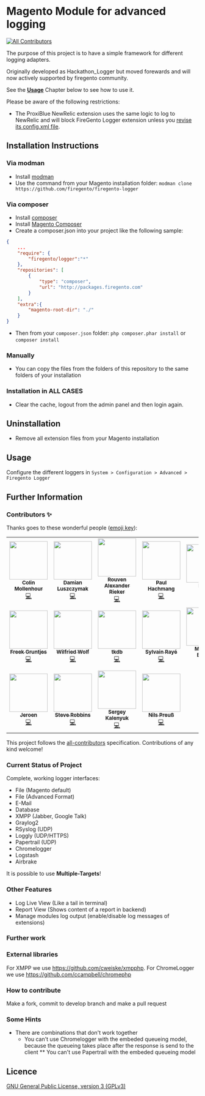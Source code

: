 # Magento Module for advanced logging
<!-- ALL-CONTRIBUTORS-BADGE:START - Do not remove or modify this section -->
[![All Contributors](https://img.shields.io/badge/all_contributors-18-orange.svg?style=flat-square)](#contributors-)
<!-- ALL-CONTRIBUTORS-BADGE:END -->

The purpose of this project is to have a simple framework for different logging adapters.

Originally developed as Hackathon_Logger but moved forewards and will now actively supported by
firegento community.

See the [**Usage**](#usage) Chapter below to see how to use it.

Please be aware of the following restrictions:

* The ProxiBlue NewRelic extension uses the same logic to log to NewRelic and will block
  FireGento Logger extension unless you [revise its config.xml file](https://github.com/ProxiBlue/NewRelic#compatibility-with-firegento-logger).

Installation Instructions
-------------------------

### Via modman

- Install [modman](https://github.com/colinmollenhour/modman)
- Use the command from your Magento installation folder: `modman clone https://github.com/firegento/firegento-logger`

### Via composer
- Install [composer](http://getcomposer.org/download/)
- Install [Magento Composer](https://github.com/magento-hackathon/magento-composer-installer)
- Create a composer.json into your project like the following sample:

```json
{
    ...
    "require": {
        "firegento/logger":"*"
    },
    "repositories": [
	    {
            "type": "composer",
            "url": "http://packages.firegento.com"
        }
    ],
    "extra":{
        "magento-root-dir": "./"
    }
}
```

- Then from your `composer.json` folder: `php composer.phar install` or `composer install`

### Manually
- You can copy the files from the folders of this repository to the same folders of your installation


### Installation in ALL CASES
* Clear the cache, logout from the admin panel and then login again.

Uninstallation
--------------
* Remove all extension files from your Magento installation

## Usage

Configure the different loggers in `System > Configuration > Advanced > Firegento Logger`


## Further Information

### Contributors ✨

Thanks goes to these wonderful people ([emoji key](https://allcontributors.org/docs/en/emoji-key)):

<!-- ALL-CONTRIBUTORS-LIST:START - Do not remove or modify this section -->
<!-- prettier-ignore-start -->
<!-- markdownlint-disable -->
<table>
  <tr>
    <td align="center"><a href="http://colin.mollenhour.com/"><img src="https://avatars3.githubusercontent.com/u/38738?v=4" width="100px;" alt=""/><br /><sub><b>Colin Mollenhour</b></sub></a><br /><a href="https://github.com/firegento/firegento-logger/commits?author=colinmollenhour" title="Code">💻</a></td>
    <td align="center"><a href="https://github.com/daim2k5"><img src="https://avatars3.githubusercontent.com/u/656150?v=4" width="100px;" alt=""/><br /><sub><b>Damian Luszczymak</b></sub></a><br /><a href="https://github.com/firegento/firegento-logger/commits?author=daim2k5" title="Code">💻</a></td>
    <td align="center"><a href="https://rouven.io/"><img src="https://avatars3.githubusercontent.com/u/393419?v=4" width="100px;" alt=""/><br /><sub><b>Rouven Alexander Rieker</b></sub></a><br /><a href="https://github.com/firegento/firegento-logger/commits?author=therouv" title="Code">💻</a></td>
    <td align="center"><a href="https://www.reachdigital.nl/"><img src="https://avatars2.githubusercontent.com/u/1244416?v=4" width="100px;" alt=""/><br /><sub><b>Paul Hachmang</b></sub></a><br /><a href="https://github.com/firegento/firegento-logger/commits?author=paales" title="Code">💻</a></td>
    <td align="center"><a href="https://aelia.co/"><img src="https://avatars1.githubusercontent.com/u/292434?v=4" width="100px;" alt=""/><br /><sub><b>Diego</b></sub></a><br /><a href="https://github.com/firegento/firegento-logger/commits?author=daigo75" title="Code">💻</a></td>
    <td align="center"><a href="http://www.ffuenf.de/"><img src="https://avatars3.githubusercontent.com/u/50462?v=4" width="100px;" alt=""/><br /><sub><b>Achim Rosenhagen</b></sub></a><br /><a href="https://github.com/firegento/firegento-logger/commits?author=arosenhagen" title="Code">💻</a></td>
    <td align="center"><a href="http://www.fabian-blechschmidt.de/"><img src="https://avatars1.githubusercontent.com/u/379680?v=4" width="100px;" alt=""/><br /><sub><b>Fabian Blechschmidt</b></sub></a><br /><a href="https://github.com/firegento/firegento-logger/commits?author=Schrank" title="Code">💻</a></td>
  </tr>
  <tr>
    <td align="center"><a href="https://www.hipex.io/"><img src="https://avatars1.githubusercontent.com/u/984466?v=4" width="100px;" alt=""/><br /><sub><b>Freek Gruntjes</b></sub></a><br /><a href="https://github.com/firegento/firegento-logger/commits?author=Fgruntjes" title="Code">💻</a></td>
    <td align="center"><a href="https://www.sandstein.de/"><img src="https://avatars2.githubusercontent.com/u/23700116?v=4" width="100px;" alt=""/><br /><sub><b>Wilfried Wolf</b></sub></a><br /><a href="https://github.com/firegento/firegento-logger/commits?author=wilfriedwolf" title="Code">💻</a></td>
    <td align="center"><a href="https://github.com/tkdb"><img src="https://avatars3.githubusercontent.com/u/5831065?v=4" width="100px;" alt=""/><br /><sub><b>tkdb</b></sub></a><br /><a href="https://github.com/firegento/firegento-logger/commits?author=tkdb" title="Code">💻</a></td>
    <td align="center"><a href="https://www.diglin.com/"><img src="https://avatars2.githubusercontent.com/u/1337461?v=4" width="100px;" alt=""/><br /><sub><b>Sylvain Rayé</b></sub></a><br /><a href="https://github.com/firegento/firegento-logger/commits?author=sylvainraye" title="Code">💻</a></td>
    <td align="center"><a href="http://www.mb-tec.eu/"><img src="https://avatars2.githubusercontent.com/u/13970869?v=4" width="100px;" alt=""/><br /><sub><b>Matthias Büsing</b></sub></a><br /><a href="https://github.com/firegento/firegento-logger/commits?author=mb-tec" title="Code">💻</a></td>
    <td align="center"><a href="http://avidonline.co.nz/"><img src="https://avatars2.githubusercontent.com/u/924802?v=4" width="100px;" alt=""/><br /><sub><b>Dane Lowe</b></sub></a><br /><a href="https://github.com/firegento/firegento-logger/commits?author=danelowe" title="Code">💻</a></td>
    <td align="center"><a href="https://github.com/LeeSaferite"><img src="https://avatars3.githubusercontent.com/u/47386?v=4" width="100px;" alt=""/><br /><sub><b>Lee Saferite</b></sub></a><br /><a href="https://github.com/firegento/firegento-logger/commits?author=LeeSaferite" title="Code">💻</a></td>
  </tr>
  <tr>
    <td align="center"><a href="https://github.com/JeroenVanLeusden"><img src="https://avatars2.githubusercontent.com/u/14925052?v=4" width="100px;" alt=""/><br /><sub><b>Jeroen</b></sub></a><br /><a href="https://github.com/firegento/firegento-logger/commits?author=JeroenVanLeusden" title="Code">💻</a></td>
    <td align="center"><a href="https://steverobbins.com/"><img src="https://avatars0.githubusercontent.com/u/3498562?v=4" width="100px;" alt=""/><br /><sub><b>Steve Robbins</b></sub></a><br /><a href="https://github.com/firegento/firegento-logger/commits?author=steverobbins" title="Code">💻</a></td>
    <td align="center"><a href="https://github.com/sergeykalenyuk"><img src="https://avatars0.githubusercontent.com/u/1863773?v=4" width="100px;" alt=""/><br /><sub><b>Sergey Kalenyuk</b></sub></a><br /><a href="https://github.com/firegento/firegento-logger/commits?author=sergeykalenyuk" title="Code">💻</a></td>
    <td align="center"><a href="https://github.com/nhp"><img src="https://avatars3.githubusercontent.com/u/512911?v=4" width="100px;" alt=""/><br /><sub><b>Nils Preuß</b></sub></a><br /><a href="https://github.com/firegento/firegento-logger/commits?author=nhp" title="Code">💻</a></td>
  </tr>
</table>

<!-- markdownlint-enable -->
<!-- prettier-ignore-end -->
<!-- ALL-CONTRIBUTORS-LIST:END -->

This project follows the [all-contributors](https://github.com/all-contributors/all-contributors) specification. Contributions of any kind welcome!


### Current Status of Project

Complete, working logger interfaces:
- File (Magento default)
- File (Advanced Format)
- E-Mail
- Database
- XMPP (Jabber, Google Talk)
- Graylog2
- RSyslog (UDP)
- Loggly (UDP/HTTPS)
- Papertrail (UDP)
- Chromelogger
- Logstash
- Airbrake

It is possible to use **Multiple-Targets**!

### Other Features
- Log Live View (Like a tail in terminal)
- Report View (Shows content of a report in backend)
- Manage modules log output (enable/disable log messages of extensions)

### Further work

### External libraries

For XMPP we use https://github.com/cweiske/xmpphp.
For ChromeLogger we use https://github.com/ccampbell/chromephp

### How to contribute

Make a fork, commit to develop branch and make a pull request

### Some Hints
* There are combinations that don't work together
  * You can't use Chromelogger with the embeded queueing model, because the queueing takes place after the response
is send to the client
** You can't use Papertrail with the embeded queueing model

Licence
-------
[GNU General Public License, version 3 (GPLv3)](http://opensource.org/licenses/gpl-3.0)

